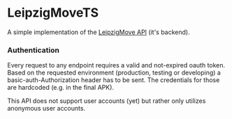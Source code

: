 # LeipzigMoveTS

A simple implementation of the [LeipzigMove API](https://leipzig-move.de/) (it's backend).

### Authentication

Every request to any endpoint requires a valid and not-expired oauth token.
Based on the requested environment (production, testing or developing) a basic-auth-Authorization header has to be sent.
The credentials for those are hardcoded (e.g. in the final APK).

This API does not support user accounts (yet) but rather only utilizes anonymous user accounts. 
